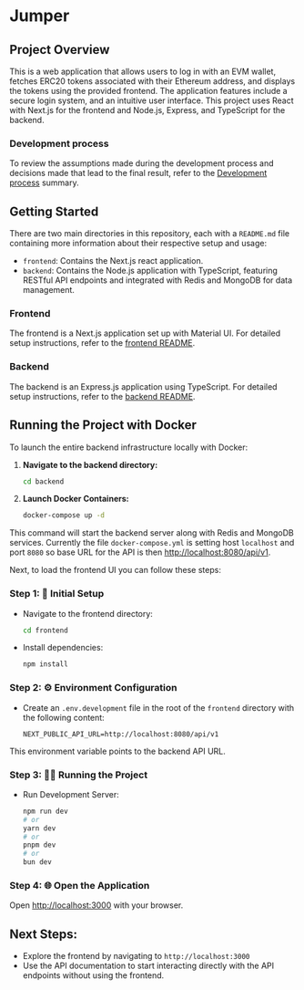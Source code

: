# Jumper

## Project Overview

This is a web application that allows users to log in with an EVM wallet, fetches ERC20 tokens associated with their Ethereum address, and displays the tokens using the provided frontend. The application features include a secure login system, and an intuitive user interface. This project uses React with Next.js for the frontend and Node.js, Express, and TypeScript for the backend.

### Development process

To review the assumptions made during the development process and decisions made that lead to the final result, refer to the [Development process](./development-process.md) summary.

## Getting Started

There are two main directories in this repository, each with a `README.md` file containing more information about their respective setup and usage:

- `frontend`: Contains the Next.js react application.
- `backend`: Contains the Node.js application with TypeScript, featuring RESTful API endpoints and integrated with Redis and MongoDB for data management.

### Frontend

The frontend is a Next.js application set up with Material UI. For detailed setup instructions, refer to the [frontend README](./frontend/README.md).

### Backend

The backend is an Express.js application using TypeScript. For detailed setup instructions, refer to the [backend README](./backend/README.md).

## Running the Project with Docker

To launch the entire backend infrastructure locally with Docker:

1. **Navigate to the backend directory:**

    ```bash
    cd backend
    ```

2. **Launch Docker Containers:**

    ```bash
    docker-compose up -d
    ```

This command will start the backend server along with Redis and MongoDB services. Currently the file `docker-compose.yml` is setting host `localhost` and port `8080` so base URL for the API is then [http://localhost:8080/api/v1](http://localhost:8080/api/v1).

Next, to load the frontend UI you can follow these steps:

### Step 1: 🚀 Initial Setup

- Navigate to the frontend directory:

    ```bash
    cd frontend
    ```

- Install dependencies:

    ```bash
    npm install
    ```

### Step 2: ⚙️ Environment Configuration

- Create an `.env.development` file in the root of the `frontend` directory with the following content:

    ```env
    NEXT_PUBLIC_API_URL=http://localhost:8080/api/v1
    ```

This environment variable points to the backend API URL.

### Step 3: 🏃‍♂️ Running the Project

- Run Development Server:

    ```bash
    npm run dev
    # or
    yarn dev
    # or
    pnpm dev
    # or
    bun dev
    ```

### Step 4: 🌐 Open the Application

Open [http://localhost:3000](http://localhost:3000) with your browser.

## Next Steps:
- Explore the frontend by navigating to `http://localhost:3000`
- Use the API documentation to start interacting directly with the API endpoints without using the frontend.

